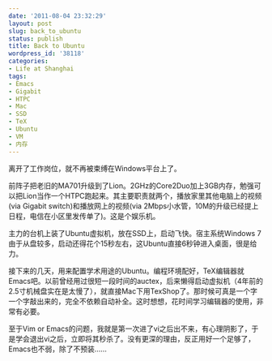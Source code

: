 ```yaml
---
date: '2011-08-04 23:32:29'
layout: post
slug: back_to_ubuntu
status: publish
title: Back to Ubuntu
wordpress_id: '38118'
categories:
- Life at Shanghai
tags:
- Emacs
- Gigabit
- HTPC
- Mac
- SSD
- TeX
- Ubuntu
- VM
- 内存
---
```


离开了工作岗位，就不再被束缚在Windows平台上了。

前阵子把老旧的MA701升级到了Lion。2GHz的Core2Duo加上3GB内存，勉强可以把Lion当作一个HTPC跑起来。其主要职责就两个，播放家里其他电脑上的视频(via Gigabit switch)和播放网上的视频(via 2Mbps小水管，10M的升级已经提上日程，电信在小区里发传单了)。这是个娱乐机。

主力的台机上装了Ubuntu虚拟机，放在SSD上，启动飞快。宿主系统Windows 7由于从盘较多，启动还得花个15秒左右，这Ubuntu直接6秒钟进入桌面，很是给力。

接下来的几天，用来配置学术用途的Ubuntu。编程环境配好，TeX编辑器就Emacs吧。以前曾经用过很短一段时间的auctex，后来懒得启动虚拟机（4年前的2.5寸机械盘实在是太慢了），就直接Mac下用TexShop了。那时候可真是一个字一个字敲出来的，完全不依赖自动补全。这时想想，花时间学习编辑器的使用，非常有必要。

至于Vim or Emacs的问题，我就是第一次进了vi之后出不来，有心理阴影了，于是学会退出vi之后，立即将其秒杀了。没有更深的理由，反正用好一个足够了，Emacs也不弱，除了不预装……
